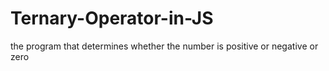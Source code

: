 # Ternary-Operator-in-JS
the program that determines whether the number is positive or negative or zero
